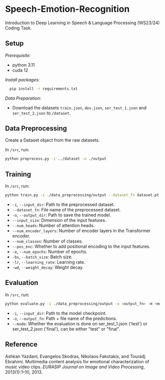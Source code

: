 # Speech-Emotion-Recognition

Introduction to Deep Learning in Speech \& Language Processing (WS23/24) Coding Task.

## Setup

*Prerequisite:*
- python 3.11
- cuda 12

*Install packages:*
```bash
  pip install -r requirements.txt
  ```

*Data Preparation:*
- Download the datasets ```train.json```, ```dev.json```, ```ser_test_1.json``` and ```ser_test_2.json``` to ```/dataset```.

## Data Preprocessing

Create a Dataset object from the raw datasets.

In ```/src```, run:
```bash
python preprocess.py -i ../dataset -o ./output
```

## Training

In ```/src```, run:
```bash
python train.py -i ./data_preprocessing/output --dataset_fn dataset.pt -o /model_ckpts --input_size 26 --num_heads 2 --num_encoder_layers 4 --num_classes 4 --pos_enc True -e 10 -bs 64 -lr 5e-2 -wd 0.01
```

- ```-i```, ```--input_dir```: Path to the preprocessed dataset.
- ```--dataset_fn```: File name of the preprocessed dataset.
- ```-o```, ```--output_dir```: Path to save the trained model.
- ```--input_size```: Dimension of the input features.
- ```--num_heads```: Number of attention heads.
- ```--num_encoder_layers```: Number of encoder layers in the Transformer encoder.
- ```--num_classes```: Number of classes.
- ```--pos_enc```: Whether to add positional encoding to the input features.
- ```-e```, ```--num_epochs```: Number of epochs.
- ```-bs```, ```--batch_size```: Batch size.
- ```-lr```, ```--learning_rate```: Learning rate.
- ```-wd```, ```--weight_decay```: Weight decay.

## Evaluation

In ```/src```, run:
```bash
python evaluate.py -i ./data_preprocessing/output -o <output_fn> -m <model_fn> --mode <mode>
```

- ```-i```, ```--input_dir```: Path to the model checkpoint.
- ```-o```, ```--output_fn```: Path + file name of the predictions.
- ```--mode```: Whether the evaluation is done on ser_test_1.json ('test') or ser_test_2.json ('final'), can be either "test" or "final".

## Reference
Ashkan Yazdani, Evangelos Skodras, Nikolaos Fakotakis, and Touradj Ebrahimi. Multimedia content analysis for emotional characterization of music video clips. *EURASIP Journal on Image and Video Processing*, 2013(1):1–10, 2013.
